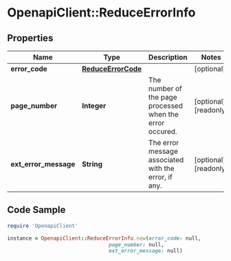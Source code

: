 # OpenapiClient::ReduceErrorInfo

## Properties

Name | Type | Description | Notes
------------ | ------------- | ------------- | -------------
**error_code** | [**ReduceErrorCode**](ReduceErrorCode.md) |  | [optional] 
**page_number** | **Integer** | The number of the page processed when the error occured. | [optional] [readonly] 
**ext_error_message** | **String** | The error message associated with the error, if any. | [optional] [readonly] 

## Code Sample

```ruby
require 'OpenapiClient'

instance = OpenapiClient::ReduceErrorInfo.new(error_code: null,
                                 page_number: null,
                                 ext_error_message: null)
```


